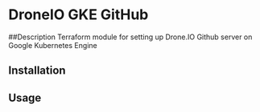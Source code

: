 # DroneIO GKE GitHub

##Description 
Terraform module for setting up Drone.IO Github server on Google Kubernetes Engine 

## Installation

## Usage

